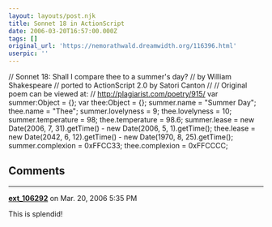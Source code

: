 ```yaml
---
layout: layouts/post.njk
title: Sonnet 18 in ActionScript
date: 2006-03-20T16:57:00.000Z
tags: []
original_url: 'https://nemorathwald.dreamwidth.org/116396.html'
userpic: ''
---
```

// Sonnet 18: Shall I compare thee to a summer's day? // by William Shakespeare // ported to ActionScript 2.0 by Satori Canton // // Original poem can be viewed at: // http://plagiarist.com/poetry/915/ var summer:Object = {}; var thee:Object = {}; summer.name = "Summer Day"; thee.name = "Thee"; summer.lovelyness = 9; thee.lovelyness = 10; summer.temperature = 98; thee.temperature = 98.6; summer.lease = new Date(2006, 7, 31).getTime() - new Date(2006, 5, 1).getTime(); thee.lease = new Date(2042, 6, 12).getTime() - new Date(1970, 8, 25).getTime(); summer.complexion = 0xFFCC33; thee.complexion = 0xFFCCCC;

## Comments

---

**[ext_106292](https://www.dreamwidth.org/users/ext_106292)** on Mar. 20, 2006 5:35 PM

This is splendid!
